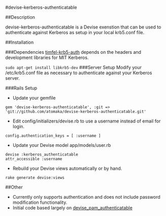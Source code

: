 #devise-kerberos-authenticatable

##Description

devise-kerberos-authenticatable is a Devise exenstion that can be used to authenticate against Kerberos as setup in your local krb5.conf file.  

##Installation

###Dependencies
[timfel-krb5-auth](https://github.com/timfel/krb5-auth) depends on the headers and development libraries for MIT Kerberos.

```sudo apt-get install libkrb5-dev```
###Server Setup
Modify your /etc/krb5.conf file as necessary to authenticate against your Kerberos server.

###Rails Setup
* Update your gemfile

```gem 'devise-kerberos-authenticatable', :git => 'git://github.com/atomaka/devise-kerberos-authenticatable.git'```
* Edit config/initializers/devise.rb to use a username instead of email for login.

```config.authentication_keys = [ :username ]```
* Update your Devise model app/models/user.rb

```
devise :kerberos_authenticatable
attr_accessible :username
```

* Rebuild your Devise views automatically or by hand.

```
rake generate devise:views
```

##Other
* Currently only supports authentication and does not include password modification functionality.
* Initial code based largely on [devise_pam_authenticatable](https://github.com/jwilson511/devise_pam_authenticatable)
